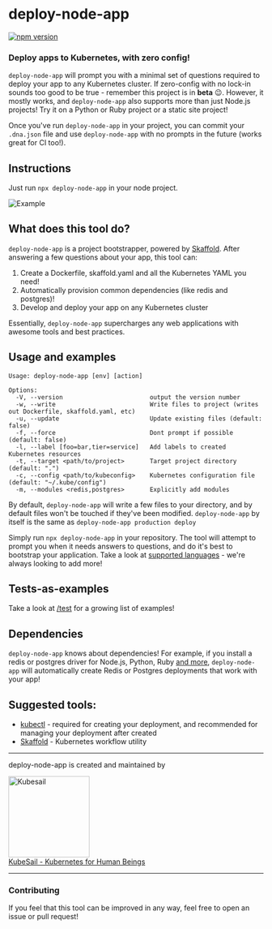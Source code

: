 # **deploy-node-app**

[![npm version](https://img.shields.io/npm/v/deploy-node-app.svg?style=flat-square)](https://www.npmjs.com/package/deploy-node-app)

### Deploy apps to Kubernetes, with zero config!

`deploy-node-app` will prompt you with a minimal set of questions required to deploy your app to any Kubernetes cluster. If zero-config with no lock-in sounds too good to be true - remember this project is in **beta** :wink:. However, it mostly works, and `deploy-node-app` also supports more than just Node.js projects! Try it on a Python or Ruby project or a static site project!

Once you've run `deploy-node-app` in your project, you can commit your `.dna.json` file and use `deploy-node-app` with no prompts in the future (works great for CI too!).

## Instructions

Just run `npx deploy-node-app` in your node project.

![Example](https://github.com/kubesail/deploy-node-app/raw/master/docs/terminal-example-1.svg?sanitize=true)

## What does this tool do?

`deploy-node-app` is a project bootstrapper, powered by [Skaffold](https://github.com/GoogleContainerTools/skaffold). After answering a few questions about your app, this tool can:

1. Create a Dockerfile, skaffold.yaml and all the Kubernetes YAML you need!
2. Automatically provision common dependencies (like redis and postgres)!
3. Develop and deploy your app on any Kubernetes cluster

Essentially, `deploy-node-app` supercharges any web applications with awesome tools and best practices.

## Usage and examples

```
Usage: deploy-node-app [env] [action]

Options:
  -V, --version                        output the version number
  -w, --write                          Write files to project (writes out Dockerfile, skaffold.yaml, etc)
  -u, --update                         Update existing files (default: false)
  -f, --force                          Dont prompt if possible (default: false)
  -l, --label [foo=bar,tier=service]   Add labels to created Kubernetes resources
  -t, --target <path/to/project>       Target project directory (default: ".")
  -c, --config <path/to/kubeconfig>    Kubernetes configuration file (default: "~/.kube/config")
  -m, --modules <redis,postgres>       Explicitly add modules
```

By default, `deploy-node-app` will write a few files to your directory, and by default files won't be touched if they've been modified. `deploy-node-app` by itself is the same as `deploy-node-app production deploy`

Simply run `npx deploy-node-app` in your repository. The tool will attempt to prompt you when it needs answers to questions, and do it's best to bootstrap your application. Take a look at [supported languages](https://github.com/kubesail/deploy-node-app/tree/master/src/languages) - we're always looking to add more!

## Tests-as-examples

Take a look at [/test](https://github.com/kubesail/deploy-node-app/tree/master/test) for a growing list of examples!

## Dependencies

`deploy-node-app` knows about dependencies! For example, if you install a redis or postgres driver for Node.js, Python, Ruby [and more](https://github.com/kubesail/deploy-node-app/tree/master/src/languages), `deploy-node-app` will automatically create Redis or Postgres deployments that work with your app!

## Suggested tools:

- [kubectl](https://kubernetes.io/docs/tasks/tools/install-kubectl/) - required for creating your deployment, and recommended for managing your deployment after created
- [Skaffold](https://skaffold.dev/docs/install/) - Kubernetes workflow utility

---

deploy-node-app is created and maintained by

[<img src="docs/kubesail-logo.png" alt="Kubesail" width="160">
<br/>
KubeSail - Kubernetes for Human Beings](https://kubesail.com)

---

### Contributing

If you feel that this tool can be improved in any way, feel free to open an issue or pull request!
